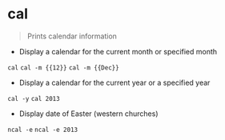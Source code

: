 # cal

> Prints calendar information

- Display a calendar for the current month or specified month

`cal`
`cal -m {{12}}`
`cal -m {{Dec}}`

- Display a calendar for the current year or a specified year

`cal -y`
`cal 2013`

- Display date of Easter (western churches)

`ncal -e`
`ncal -e 2013`
